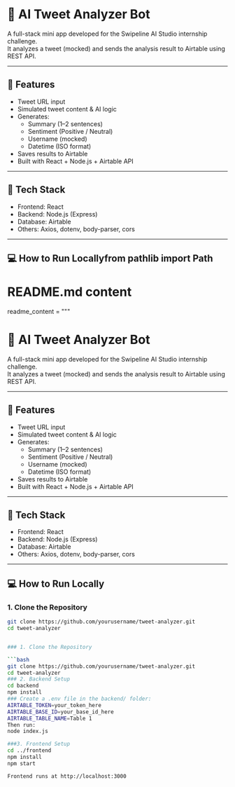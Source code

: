 # 🧠 AI Tweet Analyzer Bot

A full-stack mini app developed for the Swipeline AI Studio internship challenge.  
It analyzes a tweet (mocked) and sends the analysis result to Airtable using REST API.

---

## 🚀 Features

- Tweet URL input
- Simulated tweet content & AI logic
- Generates:
  - Summary (1–2 sentences)
  - Sentiment (Positive / Neutral)
  - Username (mocked)
  - Datetime (ISO format)
- Saves results to Airtable
- Built with React + Node.js + Airtable API

---

## 🧰 Tech Stack

- Frontend: React
- Backend: Node.js (Express)
- Database: Airtable
- Others: Axios, dotenv, body-parser, cors

---

## 💻 How to Run Locallyfrom pathlib import Path

# README.md content
readme_content = """
# 🧠 AI Tweet Analyzer Bot

A full-stack mini app developed for the Swipeline AI Studio internship challenge.  
It analyzes a tweet (mocked) and sends the analysis result to Airtable using REST API.

---

## 🚀 Features

- Tweet URL input
- Simulated tweet content & AI logic
- Generates:
  - Summary (1–2 sentences)
  - Sentiment (Positive / Neutral)
  - Username (mocked)
  - Datetime (ISO format)
- Saves results to Airtable
- Built with React + Node.js + Airtable API

---

## 🧰 Tech Stack

- Frontend: React
- Backend: Node.js (Express)
- Database: Airtable
- Others: Axios, dotenv, body-parser, cors

---

## 💻 How to Run Locally

### 1. Clone the Repository

```bash
git clone https://github.com/yourusername/tweet-analyzer.git
cd tweet-analyzer


### 1. Clone the Repository

```bash
git clone https://github.com/yourusername/tweet-analyzer.git
cd tweet-analyzer
### 2. Backend Setup
cd backend
npm install
### Create a .env file in the backend/ folder:
AIRTABLE_TOKEN=your_token_here
AIRTABLE_BASE_ID=your_base_id_here
AIRTABLE_TABLE_NAME=Table 1
Then run:
node index.js

###3. Frontend Setup
cd ../frontend
npm install
npm start

Frontend runs at http://localhost:3000

